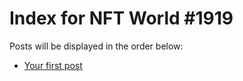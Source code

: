 # Index for NFT World #1919
Posts will be displayed in the order below:

- [Your first post](./001-first.md)

